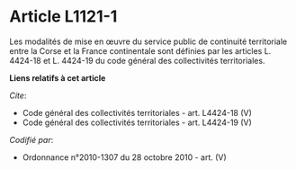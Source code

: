 # Article L1121-1

Les modalités de mise en œuvre du service public de continuité territoriale entre la Corse et la France continentale sont
définies par les articles L. 4424-18 et L. 4424-19 du code général des collectivités territoriales.

**Liens relatifs à cet article**

_Cite_:

  - Code général des collectivités territoriales - art. L4424-18 (V)
  - Code général des collectivités territoriales - art. L4424-19 (V)

_Codifié par_:

  - Ordonnance n°2010-1307 du 28 octobre 2010 - art. (V)
